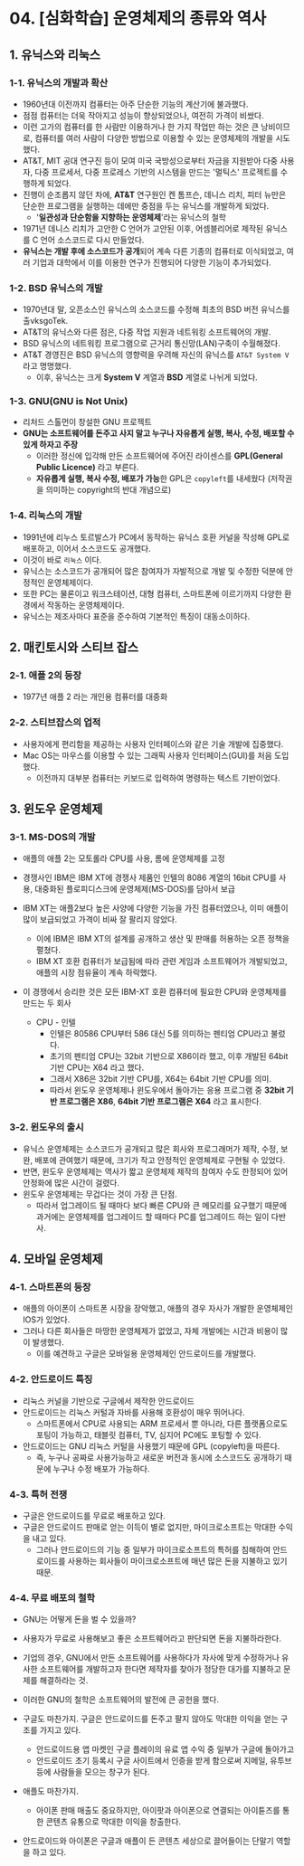 # 04. [심화학습] 운영체제의 종류와 역사

## 1. 유닉스와 리눅스 
### 1-1. 유닉스의 개발과 확산
- 1960년대 이전까지 컴퓨터는 아주 단순한 기능의 계산기에 불과했다.
- 점점 컴퓨터는 더욱 작아지고 성능이 향상되었으나, 여전히 가격이 비쌌다.
- 이런 고가의 컴퓨터를 한 사람만 이용하거나 한 가지 작업만 하는 것은 큰 낭비이므로, 컴퓨터를 여러 사람이 다양한 방법으로 이용할 수 있는 운영체제의 개발을 시도했다.
- AT&T, MIT 공대 연구진 등이 모여 미국 국방성으로부터 자금을 지원받아 다중 사용자, 다중 프로세서, 다중 프로레스 기반의 시스템을 만드는 '멀틱스' 프로젝트를 수행하게 되었다.
- 진행이 순조롭지 않던 차에, **AT&T** 연구원인 켄 톰프슨, 데니스 리치, 피터 뉴만은 단순한 프로그램을 실행하는 데에만 중점을 두는 유닉스를 개발하게 되었다.
  - '**일관성과 단순함을 지향하는 운영체제**'라는 유닉스의 철학
- 1971년 데니스 리치가 고안한 C 언어가 고안된 이후, 어셈블리어로 제작된 유닉스를 C 언어 소스코드로 다시 만들었다.
- **유닉스는 개발 후에 소스코드가 공개**되어 계속 다른 기종의 컴퓨터로 이식되었고, 여러 기업과 대학에서 이를 이용한 연구가 진행되어 다양한 기능이 추가되었다.

### 1-2. BSD 유닉스의 개발
- 1970년대 말, 오픈소스인 유닉스의 소스코드를 수정해 최초의 BSD 버전 유닉스를 출vksgoTek. 
- AT&T의 유닉스와 다른 점은, 다중 작업 지원과 네트워킹 소프트웨어의 개발.
- BSD 유닉스의 네트워킹 프로그램으로 근거리 통신망(LAN)구축이 수월해졌다.
- AT&T 경영진은 BSD 유닉스의 영향력을 우려해 자신의 유닉스를 `AT&T System V` 라고 명명했다.
  - 이후, 유닉스는 크게 **System V** 계열과 **BSD** 계열로 나뉘게 되었다.


### 1-3. GNU(GNU is Not Unix)
- 리처드 스톨먼이 창설한 GNU 프로젝트
- **GNU는 소프트웨어를 돈주고 사지 말고 누구나 자유롭게 실행, 복사, 수정, 배포할 수 있게 하자고 주장**
  - 이러한 정신에 입각해 만든 소프트웨어에 주어진 라이센스를 **GPL(General Public Licence)** 라고 부른다. 
  - **자유롭게 실행, 복사 수정, 배포가 가능**한 GPL은 `copyleft`를 내세웠다 (저작권을 의미하는 copyright의 반대 개념으로)
  
### 1-4. 리눅스의 개발
- 1991년에 리누스 토르발스가 PC에서 동작하는 유닉스 호환 커널을 작성해 GPL로 배포하고, 이어서 소스코드도 공개했다. 
- 이것이 바로 `리눅스` 이다.
- 유닉스는 소스코드가 공개되어 많은 참여자가 자발적으로 개발 및 수정한 덕분에 안정적인 운영체제이다.
- 또한 PC는 물론이고 워크스테이션, 대형 컴퓨터, 스마트폰에 이르기까지 다양한 환경에서 작동하는 운영체제이다.
- 유닉스는 제조사마다 표준을 준수하여 기본적인 특징이 대동소이하다.

## 2. 매킨토시와 스티브 잡스
### 2-1. 애플 2의 등장
- 1977년 애플 2 라는 개인용 컴퓨터를 대중화

### 2-2. 스티브잡스의 업적
- 사용자에게 편리함을 제공하는 사용자 인터페이스와 같은 기술 개발에 집중했다.
- Mac OS는 마우스를 이용할 수 있는 그래픽 사용자 인터페이스(GUI)를 처음 도입했다.
  - 이전까지 대부분 컴퓨터는 키보드로 입력하여 명령하는 텍스트 기반이었다.


## 3. 윈도우 운영체제
### 3-1. MS-DOS의 개발
- 애플의 애플 2는 모토롤라 CPU를 사용, 롬에 운영체제를 고정
- 경쟁사인 IBM은 IBM XT에 경쟁사 제품인 인텔의 8086 계열의 16bit CPU를 사용, 대중화된 플로피디스크에 운영체제(MS-DOS)를 담아서 보급
- IBM XT는 애플2보다 높은 사양에 다양한 기능을 가진 컴퓨터였으나, 이미 애플이 많이 보급되었고 가격이 비싸 잘 팔리지 않았다.
  - 이에 IBM은 IBM XT의 설계를 공개하고 생산 및 판매를 허용하는 오픈 정책을 펼쳤다.
  - IBM XT 호환 컴퓨터가 보급됨에 따라 관련 게임과 소프트웨어가 개발되었고, 애플의 시장 점유율이 계속 하락했다.

- 이 경쟁에서 승리한 것은 모든 IBM-XT 호환 컴퓨터에 필요한 CPU와 운영체제를 만드는 두 회사
  - CPU - 인텔
    - 인텔은 80586 CPU부터 586 대신 5를 의미하는 펜티엄 CPU라고 불렀다.
    - 초기의 펜티엄 CPU는 32bit 기반으로 X86이라 했고, 이후 개발된 64bit 기반 CPU는 X64 라고 했다.
    - 그래서 X86은 32bit 기반 CPU를, X64는 64bit 기반 CPU를 의미. 
    - 따라서 윈도우 운영체제나 윈도우에서 돌아가는 응용 프로그램 중 **32bit 기반 프로그램은 X86**, **64bit 기반 프로그램은 X64** 라고 표시한다.

### 3-2. 윈도우의 출시
- 유닉스 운영체제는 소스코드가 공개되고 많은 회사와 프로그래머가 제작, 수정, 보완, 배포에 관여했기 때문에, 크기가 작고 안정적인 운영체제로 구현될 수 있었다. 
- 반면, 윈도우 운영체제는 역사가 짧고 운영체제 제작의 참여자 수도 한정되어 있어 안정화에 많은 시간이 걸렸다.
- 윈도우 운영체제는 무겁다는 것이 가장 큰 단점.
  - 따라서 업그레이드 될 때마다 보다 빠른 CPU와 큰 메모리를 요구했기 때문에 과거에는 운영체제를 업그레이드 할 때마다 PC를 업그레이드 하는 일이 다반사.

## 4. 모바일 운영체제
### 4-1. 스마트폰의 등장
- 애플의 아이폰이 스마트폰 시장을 장악했고, 애플의 경우 자사가 개발한 운영체제인 IOS가 있었다.
- 그러나 다른 회사들은 마땅한 운영체제가 없었고, 자체 개발에는 시간과 비용이 많이 발생했다.
  - 이를 예견하고 구글은 모바일용 운영체제인 안드로이드를 개발했다.

### 4-2. 안드로이드 특징
- 리눅스 커널을 기반으로 구글에서 제작한 안드로이드
- 안드로이드는 리눅스 커털과 자바를 사용해 호환성이 매우 뛰어나다.
  - 스마트폰에서 CPU로 사용되는 ARM 프로세서 뿐 아니라, 다른 플랫폼으로도 포팅이 가능하고, 태블릿 컴퓨터, TV, 심지어 PC에도 포팅할 수 있다.
- 안드로이드는 GNU 리눅스 커털을 사용했기 때문에 GPL (copyleft)을 따른다.
  - 즉, 누구나 공짜로 사용가능하고 새로운 버전과 동시에 소스코드도 공개하기 때문에 누구나 수정 배포가 가능하다.

### 4-3. 특허 전쟁
- 구글은 안드로이드를 무료로 배포하고 있다. 
- 구글은 안드로이드 판매로 얻는 이득이 별로 없지만, 마이크로소프트는 막대한 수익을 내고 있다.
  - 그러나 안드로이드의 기능 중 일부가 마이크로소프트의 특허를 침해하여 안드로이드를 사용하는 회사들이 마이크로소프트에 매년 많은 돈을 지불하고 있기 때문.

### 4-4. 무료 배포의 철학
- GNU는 어떻게 돈을 벌 수 있을까?
- 사용자가 무료로 사용해보고 좋은 소프트웨어라고 판단되면 돈을 지불하라한다. 
- 기업의 경우, GNU에서 만든 소프트웨어를 사용하다가 자사에 맞게 수정하거나 유사한 소프트웨어를 개발하고자 한다면 제작자를 찾아가 정당한 대가를 지불하고 문제를 해결하라는 것. 
- 이러한 GNU의 철학은 소프트웨어의 발전에 큰 공헌을 했다.

- 구글도 마찬가지. 구글은 안드로이드를 돈주고 팔지 않아도 막대한 이익을 얻는 구조를 가지고 있다.
  - 안드로이드용 앱 마켓인 구글 플레이의 유료 앱 수익 중 일부가 구글에 돌아가고
  - 안드로이드 초기 등록시 구글 사이트에서 인증을 받게 함으로써 지메일, 유투브 등에 사람들을 모으는 창구가 된다. 
- 애플도 마찬가지.
  - 아이폰 판매 매출도 중요하지만, 아이팟과 아이폰으로 연결되는 아이튠즈를 통한 콘텐츠 유통으로 막대한 이익을 창출한다.
- 안드로이드와 아이폰은 구글과 애플이 든 콘텐츠 세상으로 끌어들이는 단말기 역할을 하고 있다.



